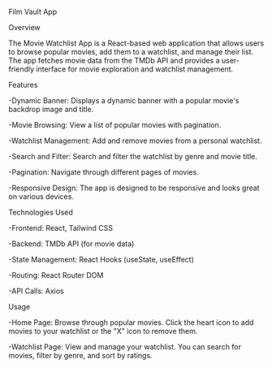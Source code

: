 Film Vault App

Overview

The Movie Watchlist App is a React-based web application that allows users to browse popular movies, add them to a watchlist, and manage their list. The app fetches movie data from the TMDb API and provides a user-friendly interface for movie exploration and watchlist management.


Features

-Dynamic Banner: Displays a dynamic banner with a popular movie's backdrop image and title.

-Movie Browsing: View a list of popular movies with pagination.

-Watchlist Management: Add and remove movies from a personal watchlist.

-Search and Filter: Search and filter the watchlist by genre and movie title.

-Pagination: Navigate through different pages of movies.

-Responsive Design: The app is designed to be responsive and looks great on various devices.


Technologies Used

-Frontend: React, Tailwind CSS

-Backend: TMDb API (for movie data)

-State Management: React Hooks (useState, useEffect)

-Routing: React Router DOM

-API Calls: Axios


Usage

-Home Page: Browse through popular movies. Click the heart icon to add movies to your watchlist or the "X" icon to remove them.

-Watchlist Page: View and manage your watchlist. You can search for movies, filter by genre, and sort by ratings.

